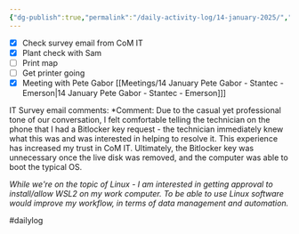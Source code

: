 ```yaml
---
{"dg-publish":true,"permalink":"/daily-activity-log/14-january-2025/","noteIcon":"","created":"2025-01-14T07:03:13.758-06:00"}
---
```


- [x] Check survey email from CoM IT
- [x] Plant check with Sam
- [ ] Print map
- [ ] Get printer going
- [x] Meeting with Pete Gabor [[Meetings/14 January Pete Gabor - Stantec - Emerson\|14 January Pete Gabor - Stantec - Emerson]]]

IT Survey email comments:
*Comment: Due to the casual yet professional tone of our conversation, I felt comfortable telling the technician on the phone that I had a Bitlocker key request - the technician immediately knew what this was and was interested in helping to resolve it. This experience has increased my trust in CoM IT. Ultimately, the Bitlocker key was unnecessary once the live disk was removed, and the computer was able to boot the typical OS. 

*While we're on the topic of Linux - I am interested in getting approval to install/allow WSL2 on my work computer. To be able to use Linux software would improve my workflow, in terms of data management and automation.*

#dailylog